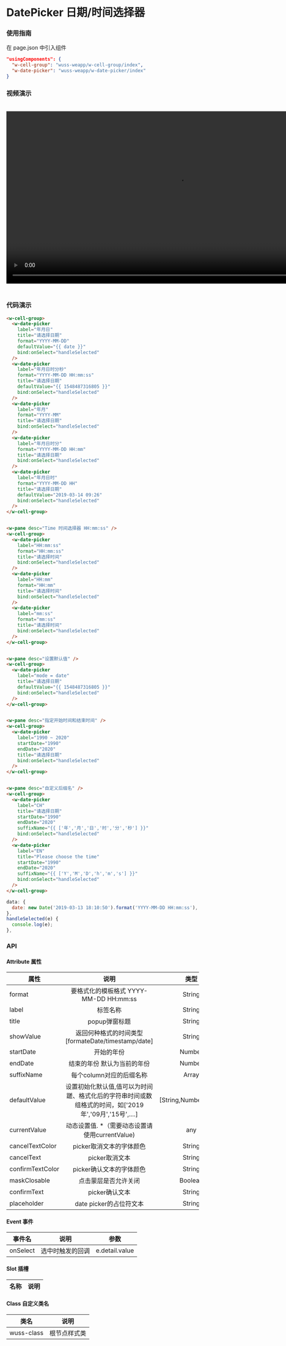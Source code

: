 # DatePicker 日期/时间选择器

### 使用指南

在 page.json 中引入组件

```json
"usingComponents": {
  "w-cell-group": "wuss-weapp/w-cell-group/index",
  "w-date-picker": "wuss-weapp/w-date-picker/index"
}
```

### 视频演示

<video style="margin: 20px 0;" height="450px" autoplay="true" loop="true" controls x5-playsinline="true" playsinline="true" webkit-playsinline="true" src="../../resource/date-picker.mp4"
/>


### 代码演示

```html
<w-cell-group>
  <w-date-picker
    label="年月日"
    title="请选择日期"
    format="YYYY-MM-DD"
    defaultValue="{{ date }}"
    bind:onSelect="handleSelected"
  />
  <w-date-picker
    label="年月日时分秒"
    format="YYYY-MM-DD HH:mm:ss"
    title="请选择日期"
    defaultValue="{{ 1548487316805 }}"
    bind:onSelect="handleSelected"
  />
  <w-date-picker
    label="年月"
    format="YYYY-MM"
    title="请选择日期"
    bind:onSelect="handleSelected"
  />
  <w-date-picker
    label="年月日时分"
    format="YYYY-MM-DD HH:mm"
    title="请选择日期"
    bind:onSelect="handleSelected"
  />
  <w-date-picker
    label="年月日时"
    format="YYYY-MM-DD HH"
    title="请选择日期"
    defaultValue="2019-03-14 09:26"
    bind:onSelect="handleSelected"
  />
</w-cell-group>


<w-pane desc="Time 时间选择器 HH:mm:ss" />
<w-cell-group>
  <w-date-picker
    label="HH:mm:ss"
    format="HH:mm:ss"
    title="请选择时间"
    bind:onSelect="handleSelected"
  />
  <w-date-picker
    label="HH:mm"
    format="HH:mm"
    title="请选择时间"
    bind:onSelect="handleSelected"
  />
  <w-date-picker
    label="mm:ss"
    format="mm:ss"
    title="请选择时间"
    bind:onSelect="handleSelected"
  />
</w-cell-group>


<w-pane desc="设置默认值" />
<w-cell-group>
  <w-date-picker
    label="mode = date"
    title="请选择日期"
    defaultValue="{{ 1548487316805 }}"
    bind:onSelect="handleSelected"
  />
</w-cell-group>


<w-pane desc="指定开始时间和结束时间" />
<w-cell-group>
  <w-date-picker
    label="1990 ~ 2020"
    startDate="1990"
    endDate="2020"
    title="请选择日期"
    bind:onSelect="handleSelected"
  />
</w-cell-group>


<w-pane desc="自定义后缀名" />
<w-cell-group>
  <w-date-picker
    label="CH"
    title="请选择日期"
    startDate="1990"
    endDate="2020"
    suffixName="{{ ['年','月','日','时','分','秒'] }}"
    bind:onSelect="handleSelected"
  />
  <w-date-picker
    label="EN"
    title="Please choose the time"
    startDate="1990"
    endDate="2020"
    suffixName="{{ ['Y','M','D','h','m','s'] }}"
    bind:onSelect="handleSelected"
  />
</w-cell-group>
```

```javascript
data: {
  date: new Date('2019-03-13 18:10:50').format('YYYY-MM-DD HH:mm:ss'),
},
handleSelected(e) {
  console.log(e);
},
```

### API

#### Attribute 属性

| 属性 |    说明    |  类型  | 默认值 |
| -------- | :------: | :----: | :----- |
| format | 要格式化的模板格式 YYYY-MM-DD HH:mm:ss | String | 'YYYY-MM-DD' |
| label | 标签名称 | String | - |
| title | popup弹窗标题 | String | - |
| showValue | 返回何种格式的时间类型 [formateDate/timestamp/date] | String | date |
| startDate | 开始的年份 | Number | 1978 |
| endDate | 结束的年份 默认为当前的年份 | Number | new Date().getFullYear() |
| suffixName | 每个column对应的后缀名称 | Array | ['年','月','日','时','分','秒'] |
| defaultValue | 设置初始化默认值,值可以为时间蹉、格式化后的字符串时间或数组格式的时间，如['2019年','09月','15号',....] | [String,Number,Array] | [formateDate/timestamp/dateArray] |
| currentValue      |  动态设置值. *（需要动态设置请使用currentValue)    | any | - |
| cancelTextColor | picker取消文本的字体颜色 | String | - |
| cancelText | picker取消文本 | String | 取消 |
| confirmTextColor | picker确认文本的字体颜色 | String | - |
| maskClosable | 点击蒙层是否允许关闭 | Boolean | true |
| confirmText | picker确认文本 | String | 确认 |
| placeholder | date picker的占位符文本 | String | - |

#### Event 事件

| 事件名 | 说明 | 参数 |
| ------ | ---- | ---- |
| onSelect | 选中时触发的回调 | e.detail.value |

#### Slot 插槽

| 名称 | 说明 |
| ---- | ---- |


#### Class 自定义类名

| 类名       | 说明         |
| ---------- | ------------ |
| wuss-class | 根节点样式类 |
